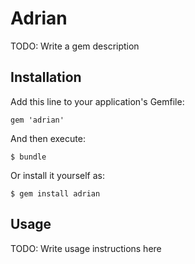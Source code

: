 # Adrian

TODO: Write a gem description

## Installation

Add this line to your application's Gemfile:

    gem 'adrian'

And then execute:

    $ bundle

Or install it yourself as:

    $ gem install adrian

## Usage

TODO: Write usage instructions here

